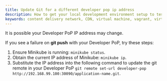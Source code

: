 ```yaml
---
title: Update Git for a different developer pop ip address
description: How to get your local development environment setup to test section.io CDN on your local machine.
keywords: content delivery network, CDN, virtual machine, vagrant, virtualbox, git, cli, local development, local machine, staging environment, developer pop
---
```


It is possible your Developer PoP IP address may change.

If you see a failure on **git push** with your Developer PoP, try these steps:

1. Ensure Minikube is running: `minikube status`.
1. Obtain the current IP address of Minikube: `minikube ip`.
1. Substitute the IP address into the following command to update the git remote in your Developer PoP `git remote set-url developer-pop http://192.168.99.100:30090/application-name.git`.

